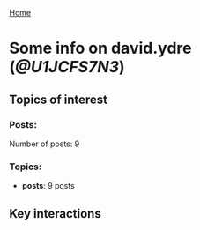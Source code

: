[Home](https://kelu124.github.io/echommunity/)

# Some info on __david.ydre__ (_@U1JCFS7N3_)


## Topics of interest

### Posts: 

Number of posts: 9

### Topics:

* __posts__: 9 posts

## Key interactions 


